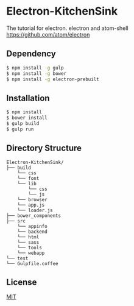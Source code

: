 # Electron-KitchenSink
The tutorial for electron. electron and atom-shell https://github.com/atom/electron

## Dependency

```bash
$ npm install -g gulp
$ npm install -g bower
$ npm install -g electron-prebuilt
```

## Installation

```bash
$ npm install
$ bower install
$ gulp build
$ gulp run
```

## Directory Structure

```text
Electron-KitchenSink/
├── build
    └── css
    └── font
    └── lib
        └── css
        └── js
    └── browser
    └── app.js
    └── loader.js
├── bower_components
├── src
    └── appinfo
    └── backend
    └── html
    └── sass
    └── tools
    └── webapp
└── test
└── Gulpfile.coffee
```

## License
[MIT](LICENSE)
